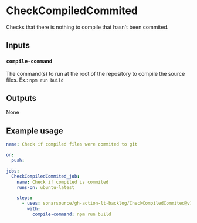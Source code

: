 # CheckCompiledCommited

Checks that there is nothing to compile that hasn't been commited.

## Inputs

### `compile-command`

The command(s) to run at the root of the repository to compile the source files. Ex.: `npm run build`

## Outputs

None

## Example usage

```yaml
name: Check if compiled files were commited to git

on:
  push:

jobs:
  CheckCompiledCommited_job:
    name: Check if compiled is commited
    runs-on: ubuntu-latest

    steps:
      - uses: sonarsource/gh-action-lt-backlog/CheckCompiledCommited@v1
        with:
          compile-command: npm run build
```
